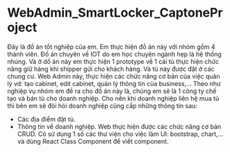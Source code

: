 # WebAdmin_SmartLocker_CaptoneProject
Đây là đồ án tốt nghiệp của em. Em thực hiện đồ án này với nhóm gồm 4 thành viên. 
Đồ án chuyên về IOT do em học chuyên ngành hẹp là hệ thống nhúng. Và ở dồ án này em thực hiện 1 prototype về 1 cái tủ thực hiện chức năng giữ hàng khi shipper gửi cho khách hàng. 
Và tủ này được đặt ở các chung cư. 
Web Admin này, thực hiện các chức năng cơ bản của việc quản lý vd: tạo cabinet, edit cabinet, quản lý thông tin của business,...
Theo như nghiệp vụ nhóm em đề ra cho đồ án này là, chúng em sẽ là 1 công ty chế tạo và bán tủ cho doanh nghiệp. Cho nên khi doanh nghiệp liên hệ mua tủ thì bên em sẽ đòi hỏi doanh nghiệp cũng cấp những thông tin sau:
  +  Các địa điểm đặt tủ.
  +  Thông tin về doanh nghiệp.
Web thực hiện được các chức năng cơ bản CRUD. Có sử dụng 1 số các thư viện cho việc làm UI: bootstrap, chart,... và dùng React Class Component để viết component. 
